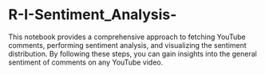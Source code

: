 # R-I-Sentiment_Analysis-
This notebook provides a comprehensive approach to fetching YouTube comments, performing sentiment analysis, and visualizing the sentiment distribution. By following these steps, you can gain insights into the general sentiment of comments on any YouTube video. 
